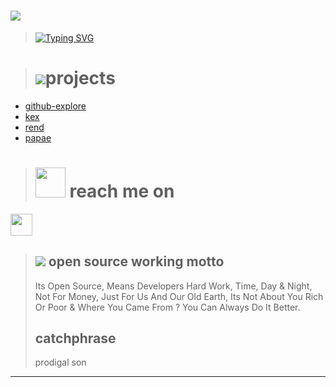  # <img src="https://img.icons8.com/doodle/100/000000/hello--v1.png"/>
> [![Typing SVG](https://readme-typing-svg.herokuapp.com?color=845BB3&lines=hello!+i'm+rsadhukhan)](https://git.io/typing-svg)

> ## <h1><img src="https://img.icons8.com/color/48/000000/ms-project.png"/>projects</h1>
+ [github-explore](https://github.com/SudipC3/github-explore)
+ [kex](https://github.com/SadhukhanR/kex)
+ [rend](https://github.com/SadhukhanR/rend)
+ [papae](https://github.com/SadhukhanR/papae)


> # <img src="https://img.icons8.com/stickers/100/000000/technology-lifestyle.png/" style="height:48px;"> reach me on
<a href="https://twitter.com/_sadhukhan"><img src="https://img.icons8.com/nolan/64/twitter.png" style="height:35px" /></a>
<br>

> ## <img src="https://img.icons8.com/external-flaticons-flat-flat-icons/48/000000/external-open-source-ux-and-ui-flaticons-flat-flat-icons.png"/> open source working motto
> Its Open Source, Means Developers Hard Work, Time, Day & Night, Not For Money, Just For Us And Our Old Earth, Its Not About You Rich Or Poor & Where You Came From ? You Can Always Do It Better.
> ## catchphrase
> prodigal son
----------------------------------------
